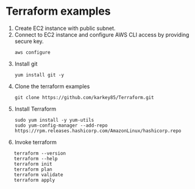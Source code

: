 # Terraform examples

1. Create EC2 instance with public subnet.
2. Connect to EC2 instance and configure AWS CLI access by providing secure key.
   ```
   aws configure
   ```
4. Install git
   ```
   yum install git -y
   ````
6. Clone the terraform examples
   ```
   git clone https://github.com/karkey85/Terraform.git
   ```
8. Install Terraform
   ```
   sudo yum install -y yum-utils
   sudo yum-config-manager --add-repo https://rpm.releases.hashicorp.com/AmazonLinux/hashicorp.repo
   ```
10. Invoke terraform
```
   terraform --version
   terraform --help
   terraform init
   terraform plan
   terraform validate
   terraform apply
```
